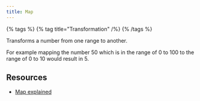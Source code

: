 ```yaml
---
title: Map
---
```


{% tags %}
  {% tag title="Transformation" /%}
{% /tags %}

Transforms a number from one range to another.

For example mapping the number 50 which is in the range of 0 to 100 to the range of 0 to 10 would result in 5.

## Resources

- [Map explained](https://www.youtube.com/watch?v=nicMAoW6u1g)
